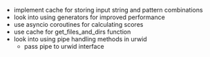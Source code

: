 * implement cache for storing input string and pattern combinations
* look into using generators for improved performance
* use asyncio coroutines for calculating scores
* use cache for get_files_and_dirs function
* look into using pipe handling methods in urwid
  - pass pipe to urwid interface
